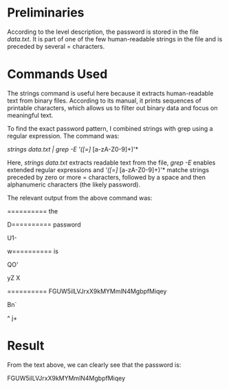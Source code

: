 # Preliminaries

According to the level description, the password is stored in the file *data.txt*.
It is part of one of the few human-readable strings in the file and is preceded by several = characters.

# Commands Used

The strings command is useful here because it extracts human-readable text from binary files.
According to its manual, it prints sequences of printable characters, which allows us to filter out binary data and focus on meaningful text.

To find the exact password pattern, I combined strings with grep using a regular expression.
The command was:

*strings data.txt | grep -E '([=]* [a-zA-Z0-9]+)'*

Here, *strings data.txt* extracts readable text from the file, *grep -E* enables extended regular expressions and *'([=]* [a-zA-Z0-9]+)'* matche strings preceded by zero or more = characters, followed by a space and then alphanumeric characters (the likely password).

The relevant output from the above command was:

========== the

D========== password

 U1-

w========== is

 QO'

yZ X

========== FGUW5ilLVJrxX9kMYMmlN4MgbpfMiqey

 Bn`

^ j+

# Result

From the text above, we can clearly see that the password is:

FGUW5ilLVJrxX9kMYMmlN4MgbpfMiqey